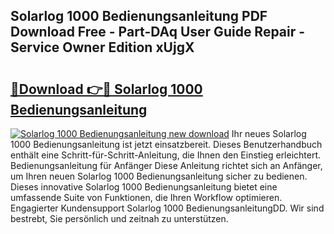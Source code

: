 ## Solarlog 1000 Bedienungsanleitung PDF Download Free - Part-DAq User Guide Repair - Service Owner Edition xUjgX

# <h2><a href="http://df0iwx.blite.top/?on=Solarlog+1000+Bedienungsanleitung">🔗Download 👉🔴 Solarlog 1000 Bedienungsanleitung</a></h2>

[![Solarlog 1000 Bedienungsanleitung new download](https://i.imgur.com/lujVjoI.png)](http://df0iwx.blite.top/?on=Solarlog+1000+Bedienungsanleitung)
Ihr neues Solarlog 1000 Bedienungsanleitung ist jetzt einsatzbereit. Dieses Benutzerhandbuch enthält eine Schritt-für-Schritt-Anleitung, die Ihnen den Einstieg erleichtert. Bedienungsanleitung für Anfänger Diese Anleitung richtet sich an Anfänger, um Ihren neuen Solarlog 1000 Bedienungsanleitung sicher zu bedienen. Dieses innovative Solarlog 1000 Bedienungsanleitung bietet eine umfassende Suite von Funktionen, die Ihren Workflow optimieren. Engagierter Kundensupport Solarlog 1000 BedienungsanleitungDD. Wir sind bestrebt, Sie persönlich und zeitnah zu unterstützen.

